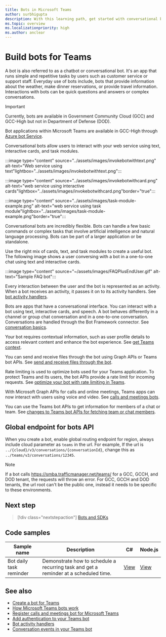 ```yaml
---
title: Bots in Microsoft Teams
author: surbhigupta
description: With this learning path, get started with conversational bots in Microsoft Teams and its code samples.
ms.topic: overview
ms.localizationpriority: high
ms.author: anclear
---
```

# Build bots for Teams

A bot is also referred to as a chatbot or conversational bot. It's an app that runs simple and repetitive tasks by users such as customer service or support staff. Everyday use of bots include, bots that provide information about the weather, make dinner reservations, or provide travel information. Interactions with bots can be quick questions and answers or complex conversations.

> [!IMPORTANT]
> Currently, bots are available in Government Community Cloud (GCC) and GCC-High but not in Department of Defense (DOD).
>
> Bot applications within Microsoft Teams are available in GCC-High through [Azure bot Service](/azure/bot-service/channel-connect-teams).

Conversational bots allow users to interact with your web service using text, interactive cards, and task modules.

:::image type="content" source="../assets/images/invokebotwithtext.png" alt-text="Web service using text"lightbox="../assets/images/invokebotwithtext.png":::

:::image type="content" source="../assets/images/invokebotwithcard.png" alt-text="web service using interactive cards"lightbox="../assets/images/invokebotwithcard.png"border="true":::

:::image type="content" source="../assets/images/task-module-example.png" alt-text="web service using task module"lightbox="../assets/images/task-module-example.png"border="true":::

Conversational bots are incredibly flexible. Bots can handle a few basic commands or complex tasks that involve artificial intelligence and natural language processing. Bots can be part of a larger application or be standalone.

Use the right mix of cards, text, and task modules to create a useful bot. The following image shows a user conversing with a bot in a one-to-one chat using text and interactive cards.

:::image type="content" source="~/assets/images/FAQPlusEndUser.gif" alt-text="Sample FAQ bot":::

Every interaction between the user and the bot is represented as an activity. When a bot receives an activity, it passes it on to its activity handlers. See [bot activity handlers](~/bots/bot-basics.md).

Bots are apps that have a conversational interface. You can interact with a bot using text, interactive cards, and speech. A bot behaves differently in a channel or group chat conversation and in a one-to-one conversation. Conversations are handled through the Bot Framework connector. See [conversation basics](~/bots/how-to/conversations/conversation-basics.md).

Your bot requires contextual information, such as user profile details to access relevant content and enhance the bot experience. See [get Teams context](~/bots/how-to/get-teams-context.md).

You can send and receive files through the bot using Graph APIs or Teams bot APIs. See [send and receive files through the bot](~/bots/how-to/bots-filesv4.md).

Rate limiting is used to optimize bots used for your Teams application. To protect Teams and its users, the bot APIs provide a rate limit for incoming requests. See [optimize your bot with rate limiting in Teams](~/bots/how-to/rate-limit.md).

With Microsoft Graph APIs for calls and online meetings, Teams apps can now interact with users using voice and video. See [calls and meetings bots](~/bots/calls-and-meetings/calls-meetings-bots-overview.md).

You can use the Teams bot APIs to get information for members of a chat or team. See [changes to Teams bot APIs for fetching team or chat members](~/resources/team-chat-member-api-changes.md).

<!--- TBD: For quick scanning, see if the above information can be itemized as a list.
--->

## Global endpoint for bots API

When you create a bot, enable global routing endpoint  for region, always include cloud parameter as `teams` in the url. For example, If the url is `../{cloud}/v3/conversations/{conversationId}`, change this as `../teams/v3/conversations/12345`.

> [!NOTE]
> If a bot calls <https://smba.trafficmanager.net/teams/> for a GCC, GCCH, and DOD tenant, the requests will throw an error. For GCC, GCCH and DOD tenants, the url root can't be the public one, instead it needs to be specific to these environments.

## Next step

> [!div class="nextstepaction"]
> [Bots and SDKs](~/bots/bot-features.md)

## Code samples

|Sample name | Description | C# | Node.js |
|----------------|-----------------|--------------|--------------|
| Bot daily task reminder| Demonstrate how to schedule a recurring task and get a reminder at a scheduled time. | [View](https://github.com/OfficeDev/Microsoft-Teams-Samples/tree/main/samples/bot-daily-task-reminder/csharp) | [View](https://github.com/OfficeDev/Microsoft-Teams-Samples/tree/main/samples/bot-daily-task-reminder/nodejs) |

## See also

* [Create a bot for Teams](../resources/bot-v3/bots-create.md)
* [How Microsoft Teams bots work](/azure/bot-service/bot-builder-basics-teams)
* [Register calls and meetings bot for Microsoft Teams](~/bots/calls-and-meetings/registering-calling-bot.md)
* [Add authentication to your Teams bot](~/bots/how-to/authentication/add-authentication.md)
* [Bot activity handlers](~/bots/bot-basics.md)
* [Conversation events in your Teams bot](~/bots/how-to/conversations/subscribe-to-conversation-events.md)

